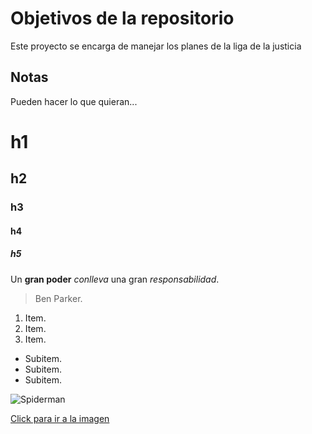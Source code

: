 # Objetivos de la repositorio

Este proyecto se encarga de manejar los planes de la liga de la justicia


## Notas
Pueden hacer lo que quieran...


# h1
## h2
### h3
#### h4
##### h5

Un **gran poder** _conlleva_ una gran *responsabilidad*.
> Ben Parker.

1. Item.
2. Item.
3. Item.
  * Subitem.
  * Subitem.
  * Subitem.
  

![Spiderman](https://i.pinimg.com/564x/97/de/e5/97dee5433d3cf33befeb676e13fc727f.jpg)

[Click para ir a la imagen](https://i.pinimg.com/564x/97/de/e5/97dee5433d3cf33befeb676e13fc727f.jpg)

